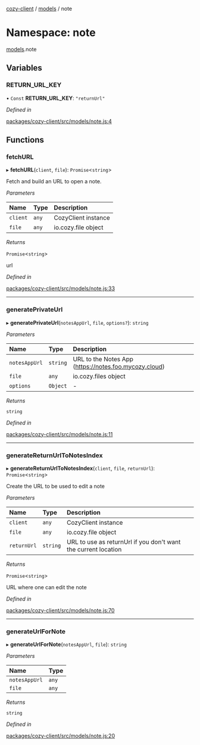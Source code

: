 [cozy-client](../README.md) / [models](models.md) / note

# Namespace: note

[models](models.md).note

## Variables

### RETURN_URL_KEY

• `Const` **RETURN_URL_KEY**: `"returnUrl"`

*Defined in*

[packages/cozy-client/src/models/note.js:4](https://github.com/cozy/cozy-client/blob/master/packages/cozy-client/src/models/note.js#L4)

## Functions

### fetchURL

▸ **fetchURL**(`client`, `file`): `Promise`<`string`>

Fetch and build an URL to open a note.

*Parameters*

| Name | Type | Description |
| :------ | :------ | :------ |
| `client` | `any` | CozyClient instance |
| `file` | `any` | io.cozy.file object |

*Returns*

`Promise`<`string`>

url

*Defined in*

[packages/cozy-client/src/models/note.js:33](https://github.com/cozy/cozy-client/blob/master/packages/cozy-client/src/models/note.js#L33)

***

### generatePrivateUrl

▸ **generatePrivateUrl**(`notesAppUrl`, `file`, `options?`): `string`

*Parameters*

| Name | Type | Description |
| :------ | :------ | :------ |
| `notesAppUrl` | `string` | URL to the Notes App (https://notes.foo.mycozy.cloud) |
| `file` | `any` | io.cozy.files object |
| `options` | `Object` | - |

*Returns*

`string`

*Defined in*

[packages/cozy-client/src/models/note.js:11](https://github.com/cozy/cozy-client/blob/master/packages/cozy-client/src/models/note.js#L11)

***

### generateReturnUrlToNotesIndex

▸ **generateReturnUrlToNotesIndex**(`client`, `file`, `returnUrl`): `Promise`<`string`>

Create the URL to be used to edit a note

*Parameters*

| Name | Type | Description |
| :------ | :------ | :------ |
| `client` | `any` | CozyClient instance |
| `file` | `any` | io.cozy.file object |
| `returnUrl` | `string` | URL to use as returnUrl if you don't want the current location |

*Returns*

`Promise`<`string`>

URL where one can edit the note

*Defined in*

[packages/cozy-client/src/models/note.js:70](https://github.com/cozy/cozy-client/blob/master/packages/cozy-client/src/models/note.js#L70)

***

### generateUrlForNote

▸ **generateUrlForNote**(`notesAppUrl`, `file`): `string`

*Parameters*

| Name | Type |
| :------ | :------ |
| `notesAppUrl` | `any` |
| `file` | `any` |

*Returns*

`string`

*Defined in*

[packages/cozy-client/src/models/note.js:20](https://github.com/cozy/cozy-client/blob/master/packages/cozy-client/src/models/note.js#L20)
